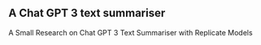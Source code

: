## A Chat GPT 3 text summariser

A Small Research on Chat GPT 3 Text Summariser with Replicate Models

